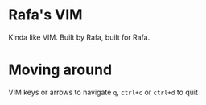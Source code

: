 # Rafa's VIM

Kinda like VIM.
Built by Rafa, built for Rafa.

# Moving around

VIM keys or arrows to navigate
`q`, `ctrl+c` or `ctrl+d` to quit
